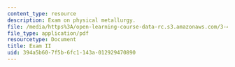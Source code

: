 ```yaml
---
content_type: resource
description: Exam on physical metallurgy.
file: /media/https%3A/open-learning-course-data-rc.s3.amazonaws.com/3-40j-physical-metallurgy-fall-2009/394a5b607f5b6fc1143a012929470890_MIT3_40JF09_exam2.pdf
file_type: application/pdf
resourcetype: Document
title: Exam II
uid: 394a5b60-7f5b-6fc1-143a-012929470890
---
```

